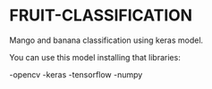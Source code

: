 # FRUIT-CLASSIFICATION
Mango and banana classification using keras model.

You can use this model installing that libraries:

-opencv
-keras
-tensorflow
-numpy
